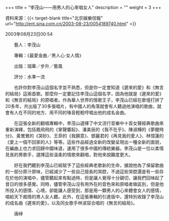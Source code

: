 +++
title = "李茂山——用男人的心來唱女人"
description = ""
weight = 3
+++

資料來源：{{< target-blank title="北京娛樂信報" url="http://ent.sina.com.cn/2003-08-23/0054189740.html" >}}

2003年08月23日00:54
	
　　藝人：李茂山

　　專輯：《最愛金曲／男人心·女人情》

　　出版：瑞華／步升／藝風

　　評分：水準一流

　　也許你對李茂山這個名字並不熟悉，但是你一定會知道《遲來的愛》和《無言的結局》這兩首歌。那麼你一定要記住李茂山這個名字，因為他就是《遲來的愛》和《無言的結局》的原唱者。作為華人世界的情歌王子，李茂山已經在歌壇打拼了20多年，共出版了30多張唱片，有中國人的角落就會有人聽過他演唱的歌曲，就會有人在不同的地方、用不同的嗓音輕輕哼唱出他的成名金曲。

　　在這張全新的翻唱專輯中，李茂山選擇了中文流行音樂中十首女聲經典歌曲來重新演繹，包括鳳飛飛的《掌聲響起》、潘美辰的《我不在乎》、陳淑樺的《夢醒時分》、黃鶯鶯的《哭砂》、王菲的《我願意》、鄧麗君的《再見我的愛人》、林憶蓮的《愛上一個不回家的人》等等。這些作品經過全新的改變呈現出一種全新的面貌，在編曲上也力求回歸中國味道，運用了很多中國的傳統樂器。李茂山是一位以柔情見長的男歌手，選擇這些溫柔的情歌來翻唱，對他來說難度更大。

　　好在我們聽到李茂山已經賦予了這些經典老歌新的生命，據說他為了保留歌曲的一部分原汁原味，已經減少了一些自己擅長的哭腔，不過這些哭腔還是有一些存在於他的演唱中，儘管聽起來有點過時，但是讓人覺得十分親切，讓我們回味起了昔日的很多感覺。同時，儘管李茂山沒有用外在的音色來和原唱者做區別，但是他所投入的感情、心境，卻能讓人感受到，那是用一顆男人的心來體會女人的感情，唱給天下痴情的男人女人聽。此外，在這張專輯的引進版中，還特別收錄了李茂山的成名曲《遲來的愛》，以及同女歌手林淑容合唱的《無言的結局》。

　　唐崢